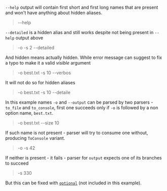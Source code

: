 `--help` output will contain first short and first long names that are present and won't have
anything about hidden aliases.

> --help

`--detailed` is a hidden alias and still works despite not being present in `--help` output
above

> -o -s 2 --detailed

And hidden means actually hidden. While error message can suggest to fix a typo to make it a
valid _visible_ argument

> -o best.txt -s 10 --verbos

It will not do so for hidden aliases

> -o best.txt -s 10 --detaile


In this example names `-o` and `--output` can be parsed by two parsers - `to_file` and
`to_console`, first one succeeds only if `-o` is followed by a non option name, `best.txt`.

> -o best.txt --size 10

If such name is not present - parser will try to consume one without, producing `ToConsole`
variant.

> -o -s 42

If neither is present - it fails - parser for `output` expects one of its branches to succeed

> -s 330

But this can be fixed with [`optional`](Parser::optional) (not included in this example).
